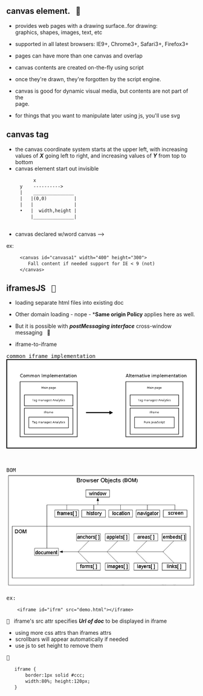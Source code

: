## canvas element. &nbsp; :feet:

- provides web pages with a drawing surface..for drawing:    
  graphics, shapes, images, text, etc

- supported in all latest browsers: IE9+, Chrome3+, Safari3+, Firefox3+

- pages can have more than one canvas and overlap
- canvas contents are created on-the-fly using script
- once they're drawn, they're forgotten by the script engine.
- canvas is good for dynamic visual media, but contents are not part of the   
  page.
- for things that you want to manipulate later using js, you'll use svg


## canvas tag

- the canvas coordinate system starts at the upper left, with increasing
  values of ***X*** going left to right, and increasing values of ***Y*** from
  top to bottom
- canvas element start out invisible
  

 ``` 
           x
      y    ---------->
      |    _______________
      |   |(0,0)          |
      |   |               |  
      •   |  width,height |
          |_______________| 
         
 ```     
 
 - canvas declared w/word canvas -->  ***<canvas>***
 
 ex:
 
 ```
      <canvas id="canvasa1" width="400" height="300">
         Fall content if needed support for IE < 9 (not)
      </canvas>
 
 ```




## iframesJS &nbsp; <kbd>:trumpet:</kbd>
- loading separate html files into existing doc
- Other domain loading - nope - ***Same origin Policy** applies here as well.
- But it is possible with ***postMessaging interface*** cross-window messaging &nbsp; :rocket:

- iframe-to-iframe

<kbd>common iframe implementation</kbd>
![](iframes/images/commonIframe.png)

<br/>

<kbd>BOM</kbd>
<br/>
![](iframes/images/bom1.jpg)   



<kbd>ex:</kbd>

```
    <iframe id="ifrm" src="demo.html"></iframe>

```

<kbd>:checkered_flag:</kbd> &nbsp; iframe's src attr specifies ***Url of doc*** to be displayed in iframe
- using more css attrs than iframes attrs
- scrollbars will appear automatically if needed
- use js to set height to remove them

<kbd>:closed_umbrella:</kbd>
```
   iframe {
       border:1px solid #ccc;
       width:80%; height:120px;
   }

```
